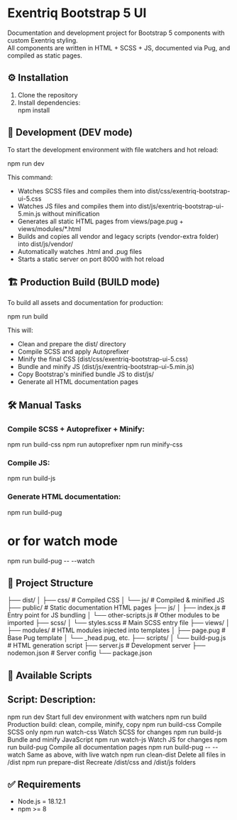 # Exentriq Bootstrap 5 UI

Documentation and development project for Bootstrap 5 components with custom Exentriq styling.  
All components are written in HTML + SCSS + JS, documented via Pug, and compiled as static pages.

## ⚙️ Installation

1. Clone the repository  
2. Install dependencies:  
   npm install

## 🚀 Development (DEV mode)

To start the development environment with file watchers and hot reload:

npm run dev

This command:
- Watches SCSS files and compiles them into dist/css/exentriq-bootstrap-ui-5.css
- Watches JS files and compiles them into dist/js/exentriq-bootstrap-ui-5.min.js without minification
- Generates all static HTML pages from views/page.pug + views/modules/*.html
- Builds and copies all vendor and legacy scripts (vendor-extra folder) into dist/js/vendor/
- Automatically watches .html and .pug files
- Starts a static server on port 8000 with hot reload

## 🏗️ Production Build (BUILD mode)

To build all assets and documentation for production:

npm run build

This will:
- Clean and prepare the dist/ directory
- Compile SCSS and apply Autoprefixer
- Minify the final CSS (dist/css/exentriq-bootstrap-ui-5.css)
- Bundle and minify JS (dist/js/exentriq-bootstrap-ui-5.min.js)
- Copy Bootstrap's minified bundle JS to dist/js/
- Generate all HTML documentation pages

## 🛠️ Manual Tasks

### Compile SCSS + Autoprefixer + Minify:
npm run build-css
npm run autoprefixer
npm run minify-css

### Compile JS:
npm run build-js

### Generate HTML documentation:
npm run build-pug
# or for watch mode
npm run build-pug -- --watch

## 📁 Project Structure

├── dist/
│   ├── css/                        # Compiled CSS
│   └── js/                         # Compiled & minified JS
├── public/                         # Static documentation HTML pages
├── js/
│   ├── index.js                    # Entry point for JS bundling
│   └── other-scripts.js           # Other modules to be imported
├── scss/
│   └── styles.scss                 # Main SCSS entry file
├── views/
│   ├── modules/                    # HTML modules injected into templates
│   ├── page.pug                    # Base Pug template
│   └── _head.pug, etc.
├── scripts/
│   └── build-pug.js                # HTML generation script
├── server.js                       # Development server
├── nodemon.json                    # Server config
└── package.json

## 🧪 Available Scripts

Script:                Description:
--------------------------------------------------------------
npm run dev            Start full dev environment with watchers
npm run build          Production build: clean, compile, minify, copy
npm run build-css      Compile SCSS only
npm run watch-css      Watch SCSS for changes
npm run build-js       Bundle and minify JavaScript
npm run watch-js       Watch JS for changes
npm run build-pug      Compile all documentation pages
npm run build-pug -- --watch    Same as above, with live watch
npm run clean-dist     Delete all files in /dist
npm run prepare-dist   Recreate /dist/css and /dist/js folders

## ✅ Requirements

- Node.js = 18.12.1
- npm >= 8